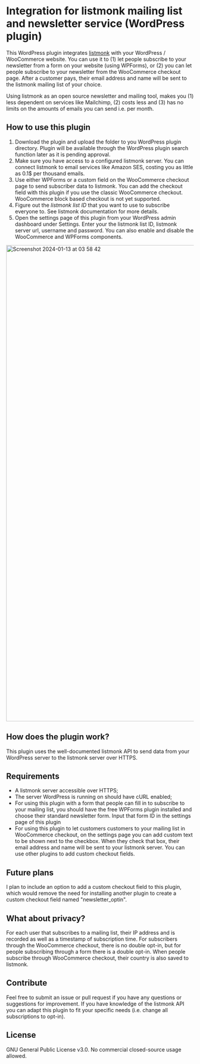 # Integration for listmonk mailing list and newsletter service (WordPress plugin)

This WordPress plugin integrates [listmonk](https://listmonk.app/) with your WordPress / WooCommerce website. You can use it to (1) let people subscribe to your newsletter from a form on your website (using WPForms), or (2) you can let people subscribe to your newsletter from the WooCommerce checkout page. After a customer pays, their email address and name will be sent to the listmonk mailing list of your choice.

Using listmonk as an open source newsletter and mailing tool, makes you (1) less dependent on services like Mailchimp, (2) costs less and (3) has no limits on the amounts of emails you can send i.e. per month.

## How to use this plugin

1. Download the plugin and upload the folder to you WordPress plugin directory. Plugin will be available through the WordPress plugin search function later as it is pending approval. 
2. Make sure you have access to a configured listmonk server. You can connect listmonk to email services like Amazon SES, costing you as little as 0.1$ per thousand emails.
3. Use either WPForms or a custom field on the WooCommerce checkout page to send subscriber data to listmonk. You can add the checkout field with this plugin if you use the classic WooCommerce checkout. WooCommerce block based checkout is not yet supported.
4. Figure out the _listmonk list ID_ that you want to use to subscribe everyone to. See listmonk documentation for more details.
5. Open the settings page of this plugin from your WordPress admin dashboard under Settings. Enter your the listmonk list ID, listmonk server url, username and password. You can also enable and disable the WooCommerce and WPForms components. 
<img width="1279" alt="Screenshot 2024-01-13 at 03 58 42" src="https://github.com/post-duif/listmonk-WooCommerce-plugin/assets/126626953/5383d893-8963-41ed-9cc6-dc767782c2e7">

## How does the plugin work?
This plugin uses the well-documented listmonk API to send data from your WordPress server to the listmonk server over HTTPS.

## Requirements
- A listmonk server accessible over HTTPS;
- The server WordPress is running on should have cURL enabled;
- For using this plugin with a form that people can fill in to subscribe to your mailing list, you should have the free WPForms plugin installed and choose their standard newsletter form. Input that form ID in the settings page of this plugin 
- For using this plugin to let customers customers to your mailing list in WooCommerce checkout, on the settings page you can add custom text to be shown next to the checkbox. When they check that box, their email address and name will be sent to your listmonk server. You can use other plugins to add custom checkout fields. 

## Future plans 
I plan to include an option to add a custom checkout field to this plugin, which would remove the need for installing another plugin to create a custom checkout field named "newsletter_optin". 

## What about privacy?
For each user that subscribes to a mailing list, their IP address and is recorded as well as a timestamp of subscription time. For subscribers through the WooCommerce checkout, there is no double opt-in, but for people subscribing through a form there is a double opt-in. When people subscribe through WooCommerce checkout, their country is also saved to listmonk. 

## Contribute
Feel free to submit an issue or pull request if you have any questions or suggestions for improvement. If you have knowledge of the listmonk API you can adapt this plugin to fit your specific needs (i.e. change all subscriptions to opt-in).

## License
GNU General Public License v3.0. No commercial closed-source usage allowed.
